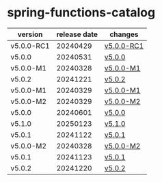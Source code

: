 # spring-functions-catalog	


|version|release date|changes|
|---|---|---|
|v5.0.0-RC1|20240429|[v5.0.0-RC1](./v5.0.0-RC1-20240429.md)|
|v5.0.0|20240531|[v5.0.0](./v5.0.0-20240531.md)|
|v5.0.0-M1|20240328|[v5.0.0-M1](./v5.0.0-M1-20240328.md)|
|v5.0.2|20241221|[v5.0.2](./v5.0.2-20241221.md)|
|v5.0.0-M1|20240329|[v5.0.0-M1](./v5.0.0-M1-20240329.md)|
|v5.0.0-M2|20240329|[v5.0.0-M2](./v5.0.0-M2-20240329.md)|
|v5.0.0|20240601|[v5.0.0](./v5.0.0-20240601.md)|
|v5.1.0|20250123|[v5.1.0](./v5.1.0-20250123.md)|
|v5.0.1|20241122|[v5.0.1](./v5.0.1-20241122.md)|
|v5.0.0-M2|20240328|[v5.0.0-M2](./v5.0.0-M2-20240328.md)|
|v5.0.1|20241123|[v5.0.1](./v5.0.1-20241123.md)|
|v5.0.2|20241220|[v5.0.2](./v5.0.2-20241220.md)|

